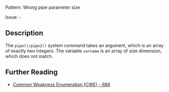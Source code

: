 Pattern: Wrong pipe parameter size

Issue: -

## Description

The `pipe()/pipe2()` system command takes an argument, which is an array of exactly two integers.
The variable `varname` is an array of size dimension, which does not match.

## Further Reading

* [Common Weakness Enumeration (CWE) - 686](https://cwe.mitre.org/data/definitions/686.html)